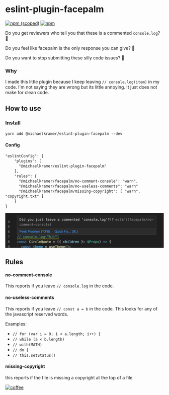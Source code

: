 # eslint-plugin-facepalm

[![npm (scoped)](https://img.shields.io/npm/v/@michaelkramer/eslint-plugin-facepalm?style=flat-square)](https://www.npmjs.com/package/@michaelkramer/eslint-plugin-facepalm)
[![npm](https://img.shields.io/npm/dm/@michaelkramer/eslint-plugin-facepalm?style=flat-square)](https://www.npmjs.com/package/@michaelkramer/eslint-plugin-facepalm)

Do you get reviewers who tell you that these is a commented `console.log`? 🤦

Do you feel like facepalm is the only response you can give? 🤦

Do you want to stop submitting these silly code issues? 🤦

### Why

I made this little plugin because I keep leaving `// console.log(item)` in my code. I'm not saying they are wrong but its little annoying. It just does not make for clean code.

## How to use

### Install

```
yarn add @michaelkramer/eslint-plugin-facepalm --dev
```

#### Config

```
"eslintConfig": {
    "plugins": [
      "@michaelkramer/eslint-plugin-facepalm"
    ],
    "rules": {
      "@michaelkramer/facepalm/no-comment-console": "warn",
      "@michaelkramer/facepalm/no-useless-comments": "warn"
      "@michaelkramer/facepalm/missing-copyright": [ "warn", "copyright.txt" ]
    }
}
```

![Example](example.png)

## Rules

#### no-comment-console

This reports if you leave `// console.log` in the code.

#### no-useless-comments

This reports if you leave `// const a = b` in the code.
This looks for any of the javascript reserved words.

Examples:

- `// for (var i = 0; i < a.length; i++) {`
- `// while (a < b.length)`
- `// with(MATH)`
- `// do {`
- `// this.setStatus()`

#### missing-copyright

this reports if the file is missing a copyright at the top of a file.

[![coffee](https://cdn.buymeacoffee.com/buttons/v2/default-orange.png)](https://www.buymeacoffee.com/CVtZwWc)
